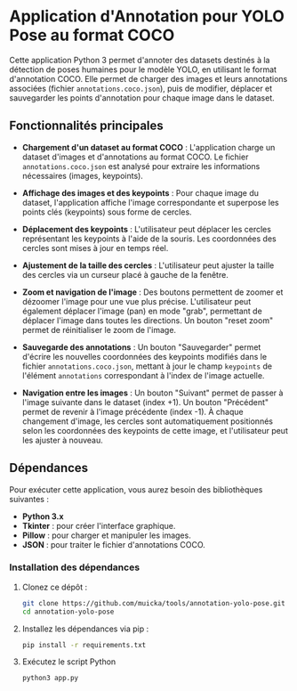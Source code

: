 # Application d'Annotation pour YOLO Pose au format COCO

Cette application Python 3 permet d'annoter des datasets destinés à la détection de poses humaines pour le modèle YOLO, en utilisant le format d'annotation COCO. Elle permet de charger des images et leurs annotations associées (fichier `annotations.coco.json`), puis de modifier, déplacer et sauvegarder les points d'annotation pour chaque image dans le dataset.

## Fonctionnalités principales

- **Chargement d'un dataset au format COCO** : 
  L'application charge un dataset d'images et d'annotations au format COCO. Le fichier `annotations.coco.json` est analysé pour extraire les informations nécessaires (images, keypoints).
  
- **Affichage des images et des keypoints** : 
  Pour chaque image du dataset, l'application affiche l'image correspondante et superpose les points clés (keypoints) sous forme de cercles.
  
- **Déplacement des keypoints** : 
  L'utilisateur peut déplacer les cercles représentant les keypoints à l'aide de la souris. Les coordonnées des cercles sont mises à jour en temps réel.
  
- **Ajustement de la taille des cercles** : 
  L'utilisateur peut ajuster la taille des cercles via un curseur placé à gauche de la fenêtre.

- **Zoom et navigation de l'image** :
  Des boutons permettent de zoomer et dézoomer l'image pour une vue plus précise. L'utilisateur peut également déplacer l'image (pan) en mode "grab", permettant de déplacer l'image dans toutes les directions.
  Un bouton "reset zoom" permet de réinitialiser le zoom de l'image.

- **Sauvegarde des annotations** :
  Un bouton "Sauvegarder" permet d'écrire les nouvelles coordonnées des keypoints modifiés dans le fichier `annotations.coco.json`, mettant à jour le champ `keypoints` de l'élément `annotations` correspondant à l'index de l'image actuelle.

- **Navigation entre les images** :
  Un bouton "Suivant" permet de passer à l'image suivante dans le dataset (index +1). Un bouton "Précédent" permet de revenir à l'image précédente (index -1).
  À chaque changement d'image, les cercles sont automatiquement positionnés selon les coordonnées des keypoints de cette image, et l'utilisateur peut les ajuster à nouveau.

## Dépendances

Pour exécuter cette application, vous aurez besoin des bibliothèques suivantes :

- **Python 3.x**
- **Tkinter** : pour créer l'interface graphique.
- **Pillow** : pour charger et manipuler les images.
- **JSON** : pour traiter le fichier d'annotations COCO.

### Installation des dépendances

1. Clonez ce dépôt :

   ```bash
   git clone https://github.com/muicka/tools/annotation-yolo-pose.git
   cd annotation-yolo-pose
2. Installez les dépendances via pip :

   ```bash
   pip install -r requirements.txt

3. Exécutez le script Python 

   ```bash
   python3 app.py
